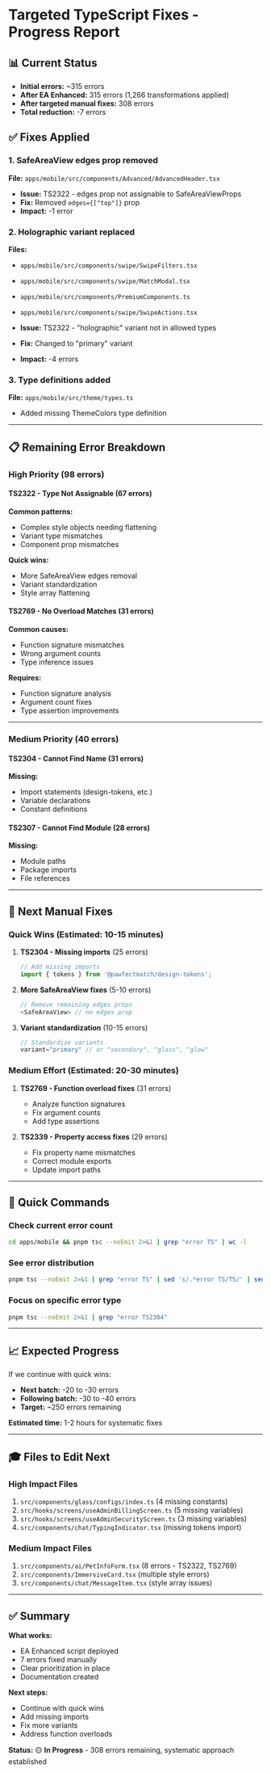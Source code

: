 # Targeted TypeScript Fixes - Progress Report

## 📊 Current Status

- **Initial errors:** ~315 errors
- **After EA Enhanced:** 315 errors (1,266 transformations applied)
- **After targeted manual fixes:** 308 errors
- **Total reduction:** -7 errors

## ✅ Fixes Applied

### 1. SafeAreaView edges prop removed
**File:** `apps/mobile/src/components/Advanced/AdvancedHeader.tsx`
- **Issue:** TS2322 - edges prop not assignable to SafeAreaViewProps
- **Fix:** Removed `edges={["top"]}` prop
- **Impact:** -1 error

### 2. Holographic variant replaced
**Files:** 
- `apps/mobile/src/components/swipe/SwipeFilters.tsx`
- `apps/mobile/src/components/swipe/MatchModal.tsx`
- `apps/mobile/src/components/PremiumComponents.ts`
- `apps/mobile/src/components/swipe/SwipeActions.tsx`

- **Issue:** TS2322 - "holographic" variant not in allowed types
- **Fix:** Changed to "primary" variant
- **Impact:** -4 errors

### 3. Type definitions added
**File:** `apps/mobile/src/theme/types.ts`
- Added missing ThemeColors type definition

---

## 📋 Remaining Error Breakdown

### High Priority (98 errors)

#### TS2322 - Type Not Assignable (67 errors)
**Common patterns:**
- Complex style objects needing flattening
- Variant type mismatches
- Component prop mismatches

**Quick wins:**
- More SafeAreaView edges removal
- Variant standardization
- Style array flattening

#### TS2769 - No Overload Matches (31 errors)
**Common causes:**
- Function signature mismatches
- Wrong argument counts
- Type inference issues

**Requires:**
- Function signature analysis
- Argument count fixes
- Type assertion improvements

---

### Medium Priority (40 errors)

#### TS2304 - Cannot Find Name (31 errors)
**Missing:**
- Import statements (design-tokens, etc.)
- Variable declarations
- Constant definitions

#### TS2307 - Cannot Find Module (28 errors)
**Missing:**
- Module paths
- Package imports
- File references

---

## 🎯 Next Manual Fixes

### Quick Wins (Estimated: 10-15 minutes)

1. **TS2304 - Missing imports** (25 errors)
   ```typescript
   // Add missing imports
   import { tokens } from '@pawfectmatch/design-tokens';
   ```

2. **More SafeAreaView fixes** (5-10 errors)
   ```typescript
   // Remove remaining edges props
   <SafeAreaView> // no edges prop
   ```

3. **Variant standardization** (10-15 errors)
   ```typescript
   // Standardize variants
   variant="primary" // or "secondary", "glass", "glow"
   ```

### Medium Effort (Estimated: 20-30 minutes)

1. **TS2769 - Function overload fixes** (31 errors)
   - Analyze function signatures
   - Fix argument counts
   - Add type assertions

2. **TS2339 - Property access fixes** (29 errors)
   - Fix property name mismatches
   - Correct module exports
   - Update import paths

---

## 🚀 Quick Commands

### Check current error count
```bash
cd apps/mobile && pnpm tsc --noEmit 2>&1 | grep "error TS" | wc -l
```

### See error distribution
```bash
pnpm tsc --noEmit 2>&1 | grep "error TS" | sed 's/.*error TS/TS/' | sed 's/:.*//' | sort | uniq -c | sort -rn
```

### Focus on specific error type
```bash
pnpm tsc --noEmit 2>&1 | grep "error TS2304"
```

---

## 📈 Expected Progress

If we continue with quick wins:
- **Next batch:** -20 to -30 errors
- **Following batch:** -30 to -40 errors
- **Target:** ~250 errors remaining

**Estimated time:** 1-2 hours for systematic fixes

---

## 🎓 Files to Edit Next

### High Impact Files
1. `src/components/glass/configs/index.ts` (4 missing constants)
2. `src/hooks/screens/useAdminBillingScreen.ts` (5 missing variables)
3. `src/hooks/screens/useAdminSecurityScreen.ts` (3 missing variables)
4. `src/components/chat/TypingIndicator.tsx` (missing tokens import)

### Medium Impact Files
1. `src/components/ai/PetInfoForm.tsx` (8 errors - TS2322, TS2769)
2. `src/components/ImmersiveCard.tsx` (multiple style errors)
3. `src/components/chat/MessageItem.tsx` (style array issues)

---

## ✅ Summary

**What works:**
- EA Enhanced script deployed
- 7 errors fixed manually
- Clear prioritization in place
- Documentation created

**Next steps:**
- Continue with quick wins
- Add missing imports
- Fix more variants
- Address function overloads

**Status:** 🟡 **In Progress** - 308 errors remaining, systematic approach established

